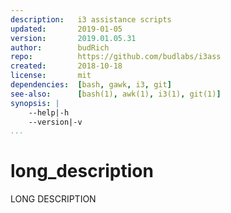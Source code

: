 ```yaml
---
description:   i3 assistance scripts
updated:       2019-01-05
version:       2019.01.05.31
author:        budRich
repo:          https://github.com/budlabs/i3ass
created:       2018-10-18
license:       mit
dependencies:  [bash, gawk, i3, git]
see-also:      [bash(1), awk(1), i3(1), git(1)]
synopsis: |
    --help|-h
    --version|-v
...
```



# long_description

LONG DESCRIPTION
